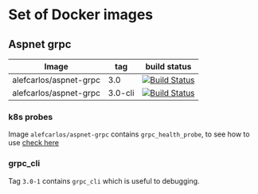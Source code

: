 # Set of Docker images

## Aspnet grpc

| Image | tag | build status |
| ----- | ---- | -----------|
| alefcarlos/aspnet-grpc | 3.0 | [![Build Status](https://dev.azure.com/alefcarlos/PlusUltra/_apis/build/status/alefcarlos.docker-images.grpc.3?branchName=master)](https://dev.azure.com/alefcarlos/PlusUltra/_build/latest?definitionId=17&branchName=master) |
| alefcarlos/aspnet-grpc | 3.0-cli|[![Build Status](https://dev.azure.com/alefcarlos/PlusUltra/_apis/build/status/alefcarlos.docker-images.grpc.3.cli?branchName=master)](https://dev.azure.com/alefcarlos/PlusUltra/_build/latest?definitionId=18&branchName=master) |

### k8s probes

Image `alefcarlos/aspnet-grpc` contains `grpc_health_probe`, to see how to use [check here](https://github.com/grpc-ecosystem/grpc-health-probe/blob/master/README.md#example-grpc-health-checking-on-kubernetes)

### grpc_cli

Tag `3.0-1` contains `grpc_cli` which is useful to debugging.
